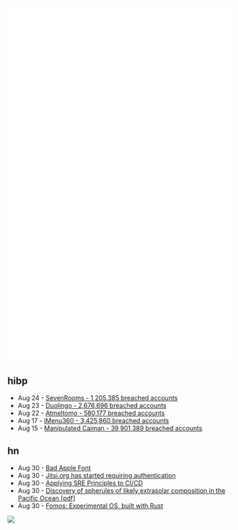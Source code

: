 ![Metrics](https://raw.githubusercontent.com/phixion/phixion/master/metrics.svg)

## hibp

<!--
for https://github.com/phixion/phixion/blob/main/.github/workflows/feeds.yml
-->
<!--START_SECTION:haveibeenpwnd-->
- Aug 24 - [SevenRooms - 1,205,385 breached accounts](https://haveibeenpwned.com/PwnedWebsites#SevenRooms)
- Aug 23 - [Duolingo - 2,676,696 breached accounts](https://haveibeenpwned.com/PwnedWebsites#Duolingo)
- Aug 22 - [Atmeltomo - 580,177 breached accounts](https://haveibeenpwned.com/PwnedWebsites#Atmeltomo)
- Aug 17 - [iMenu360 - 3,425,860 breached accounts](https://haveibeenpwned.com/PwnedWebsites#iMenu360)
- Aug 15 - [Manipulated Caiman - 39,901,389 breached accounts](https://haveibeenpwned.com/PwnedWebsites#ManipulatedCaiman)
<!--END_SECTION:haveibeenpwnd-->

## hn

<!--
for https://github.com/phixion/phixion/blob/main/.github/workflows/feeds.yml
-->
<!--START_SECTION:hn-->
- Aug 30 - [Bad Apple Font](https://blog.erk.dev/posts/anifont/)
- Aug 30 - [Jitsi.org has started requiring authentication](https://jitsi.org/blog/authentication-on-meet-jit-si/)
- Aug 30 - [Applying SRE Principles to CI/CD](https://buildkite.com/blog/applying-sre-principles-to-cicd)
- Aug 30 - [Discovery of spherules of likely extrasolar composition in the Pacific Ocean [pdf]](https://lweb.cfa.harvard.edu/~loeb/Interstellar_Expedition.pdf)
- Aug 30 - [Fomos: Experimental OS, built with Rust](https://github.com/Ruddle/Fomos)
<!--END_SECTION:hn-->

<!--
for https://yhype.me
-->
![](https://hit.yhype.me/github/profile?user_id=13013670)
